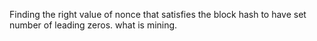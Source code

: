 Finding the right value of nonce that satisfies the block hash to have set number of leading zeros. what is mining.